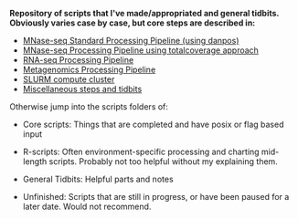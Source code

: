 <b>Repository of scripts that I've made/appropriated and general tidbits. Obviously varies case by case, but core steps are described in:</b>

* [MNase-seq Standard Processing Pipeline (using danpos)](Documentation/MNase-seq_Processing_Pipeline.md)
* [MNase-seq Processing Pipeline using totalcoverage approach](Documentation/MNase-seq_totalcoverage_Processing_Pipeline.md)
* [RNA-seq Processing Pipeline](Documentation/RNA-seq_Processing_Pipeline.md)
* [Metagenomics Processing Pipeline](Documentation/Metagenomics_processing_pipeline.md)
* [SLURM compute cluster](Documentation/SLURM_job_submission.md)
* [Miscellaneous steps and tidbits](Documentation/Misc_steps.md)

Otherwise jump into the scripts folders of:

* Core scripts: Things that are completed and have posix or flag based input 

* R-scripts: Often environment-specific processing and charting mid-length scripts. Probably not too helpful without my explaining them.
* General Tidbits: Helpful parts and notes
* Unfinished: Scripts that are still in progress, or have been paused for a later date. Would not recommend.

